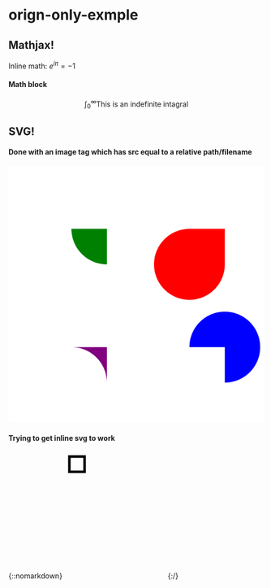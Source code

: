 # orign-only-exmple


## Mathjax!
Inline math: 
$e^{i\pi}=-1$

#### Math block
$$\int_0^\infty \text{This is an indefinite intagral}$$


## SVG!
#### Done with an image tag which has src equal to a relative path/filename
<img src='./sample.svg'>

#### Trying to get inline svg to work
{::nomarkdown}
<svg width="200" height="250" version="1.1" xmlns="http://www.w3.org/2000/svg">
  <rect x="10" y="10" width="30" height="30" fill="transparent" stroke="black" stroke-width="5"/>
</svg>
{:/}
